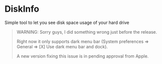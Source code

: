 # DiskInfo
Simple tool to let you see disk space usage of your hard drive

> WARNING: 
> Sorry guys, I did something wrong just before the release.
>
> Right now it only supports dark menu bar (System preferences => General => [X] Use dark menu bar and dock).
> 
> A new version fixing this issue is in pending approval from Apple.

